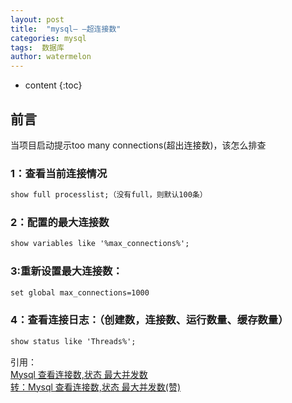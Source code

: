 ```yaml
---
layout: post
title:  "mysql— —超连接数"
categories: mysql
tags:  数据库 
author: watermelon
---
```

* content
{:toc}

## 前言
当项目启动提示too many connections(超出连接数)，该怎么排查




### 1：查看当前连接情况
```xml
show full processlist;（没有full，则默认100条）
```

### 2：配置的最大连接数
```xml
show variables like '%max_connections%'; 
```

### 3:重新设置最大连接数：
```xml
set global max_connections=1000
```

### 4：查看连接日志：（创建数，连接数、运行数量、缓存数量）
```xml
show status like 'Threads%';
```

引用：  
[Mysql 查看连接数,状态 最大并发数](http://www.cnblogs.com/linjiqin/p/7423814.html)  
[转：Mysql 查看连接数,状态 最大并发数(赞)](https://blog.csdn.net/wsf568582678/article/details/53636747)  

